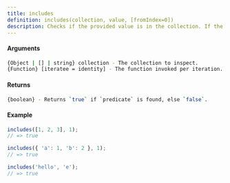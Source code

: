 ```yaml
---
title: includes
definition: includes(collection, value, [fromIndex=0])
description: Checks if the provided value is in the collection. If the collection is an object, the values of the object will be searched.
---
```



#### Arguments


```bash
{Object | [] | string} collection - The collection to inspect.
{Function} [iteratee = identity] - The function invoked per iteration.
```


#### Returns


```bash
{boolean} - Returns `true` if `predicate` is found, else `false`.
```


#### Example


```ts
includes([1, 2, 3], 1);
// => true

includes({ 'a': 1, 'b': 2 }, 1);
// => true

includes('hello', 'e');
// => true
```